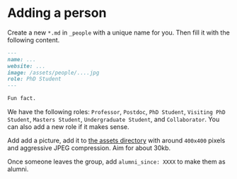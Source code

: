 # Adding a person

Create a new `*.md` in `_people` with a unique name for you. Then fill it with the following content.

```md
---
name: ...
website: ...
image: /assets/people/....jpg
role: PhD Student
---

Fun fact.
```

We have the following roles: `Professor`, `Postdoc`, `PhD Student`, `Visiting PhD Student`, `Masters Student`, `Undergraduate Student`, and `Collaborator`. You can also add a new role if it makes sense.

Add add a picture, add it to [the assets directory](../assets/people) with around `400x400` pixels and aggressive JPEG compression. Aim for about 30kb.

Once someone leaves the group, add `alumni_since: XXXX` to make them as alumni.
